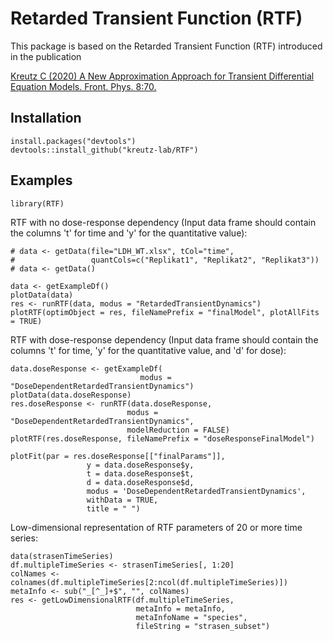 # Retarded Transient Function (RTF)

This package is based on the Retarded Transient Function (RTF) introduced in the publication 

[Kreutz C (2020) A New Approximation Approach for Transient Differential Equation Models. Front. Phys. 8:70.](https://doi.org/10.3389/fphy.2020.00070)

## Installation
```
install.packages("devtools")
devtools::install_github("kreutz-lab/RTF")
```

## Examples
```
library(RTF)

```

RTF with no dose-response dependency
(Input data frame should contain the columns 't' for time and 
'y' for the quantitative value):

```
# data <- getData(file="LDH_WT.xlsx", tCol="time", 
#                 quantCols=c("Replikat1", "Replikat2", "Replikat3"))
# data <- getData()

data <- getExampleDf()
plotData(data)
res <- runRTF(data, modus = "RetardedTransientDynamics")
plotRTF(optimObject = res, fileNamePrefix = "finalModel", plotAllFits = TRUE)
```

RTF with dose-response dependency
(Input data frame should contain the columns 't' for time, 
'y' for the quantitative value, and 'd' for dose):

```
data.doseResponse <- getExampleDf(
                             modus = "DoseDependentRetardedTransientDynamics")
plotData(data.doseResponse)
res.doseResponse <- runRTF(data.doseResponse, 
                          modus = "DoseDependentRetardedTransientDynamics",
                          modelReduction = FALSE)
plotRTF(res.doseResponse, fileNamePrefix = "doseResponseFinalModel")

plotFit(par = res.doseResponse[["finalParams"]],
                 y = data.doseResponse$y, 
                 t = data.doseResponse$t, 
                 d = data.doseResponse$d, 
                 modus = 'DoseDependentRetardedTransientDynamics',
                 withData = TRUE,
                 title = " ")
```

Low-dimensional representation of RTF parameters of 20 or more time series: 

```
data(strasenTimeSeries)
df.multipleTimeSeries <- strasenTimeSeries[, 1:20]
colNames <- colnames(df.multipleTimeSeries[2:ncol(df.multipleTimeSeries)])
metaInfo <- sub("_[^_]+$", "", colNames)
res <- getLowDimensionalRTF(df.multipleTimeSeries,
                            metaInfo = metaInfo, 
                            metaInfoName = "species",
                            fileString = "strasen_subset")

```
